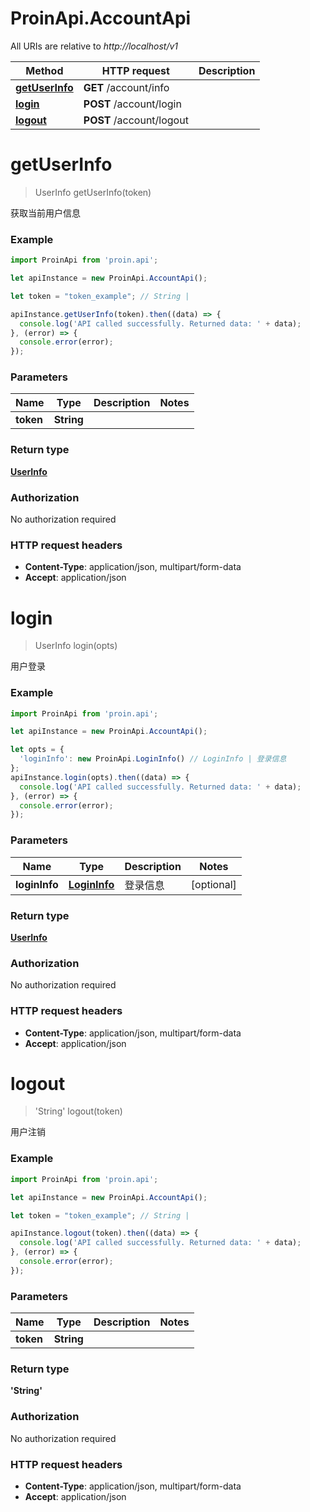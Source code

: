 # ProinApi.AccountApi

All URIs are relative to *http://localhost/v1*

Method | HTTP request | Description
------------- | ------------- | -------------
[**getUserInfo**](AccountApi.md#getUserInfo) | **GET** /account/info | 
[**login**](AccountApi.md#login) | **POST** /account/login | 
[**logout**](AccountApi.md#logout) | **POST** /account/logout | 


<a name="getUserInfo"></a>
# **getUserInfo**
> UserInfo getUserInfo(token)



获取当前用户信息

### Example
```javascript
import ProinApi from 'proin.api';

let apiInstance = new ProinApi.AccountApi();

let token = "token_example"; // String | 

apiInstance.getUserInfo(token).then((data) => {
  console.log('API called successfully. Returned data: ' + data);
}, (error) => {
  console.error(error);
});

```

### Parameters

Name | Type | Description  | Notes
------------- | ------------- | ------------- | -------------
 **token** | **String**|  | 

### Return type

[**UserInfo**](UserInfo.md)

### Authorization

No authorization required

### HTTP request headers

 - **Content-Type**: application/json, multipart/form-data
 - **Accept**: application/json

<a name="login"></a>
# **login**
> UserInfo login(opts)



用户登录

### Example
```javascript
import ProinApi from 'proin.api';

let apiInstance = new ProinApi.AccountApi();

let opts = { 
  'loginInfo': new ProinApi.LoginInfo() // LoginInfo | 登录信息
};
apiInstance.login(opts).then((data) => {
  console.log('API called successfully. Returned data: ' + data);
}, (error) => {
  console.error(error);
});

```

### Parameters

Name | Type | Description  | Notes
------------- | ------------- | ------------- | -------------
 **loginInfo** | [**LoginInfo**](LoginInfo.md)| 登录信息 | [optional] 

### Return type

[**UserInfo**](UserInfo.md)

### Authorization

No authorization required

### HTTP request headers

 - **Content-Type**: application/json, multipart/form-data
 - **Accept**: application/json

<a name="logout"></a>
# **logout**
> &#39;String&#39; logout(token)



用户注销

### Example
```javascript
import ProinApi from 'proin.api';

let apiInstance = new ProinApi.AccountApi();

let token = "token_example"; // String | 

apiInstance.logout(token).then((data) => {
  console.log('API called successfully. Returned data: ' + data);
}, (error) => {
  console.error(error);
});

```

### Parameters

Name | Type | Description  | Notes
------------- | ------------- | ------------- | -------------
 **token** | **String**|  | 

### Return type

**&#39;String&#39;**

### Authorization

No authorization required

### HTTP request headers

 - **Content-Type**: application/json, multipart/form-data
 - **Accept**: application/json

